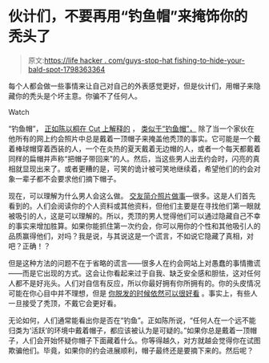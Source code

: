 # 伙计们，不要再用“钓鱼帽”来掩饰你的秃头了

> 原文:[https://life hacker . com/guys-stop-hat fishing-to-hide-your-bald-spot-1798363364](https://lifehacker.com/guys-stop-hatfishing-to-hide-your-bald-spot-1798363364)

每个人都会做一些事情来让自己对自己的外表感觉更好，但是伙计们，用帽子来隐藏你的秃头是个坏主意。你骗不了任何人。

Watch

“钓鱼帽”， [正如陈以桐在 Cut 上解释的](https://www.thecut.com/2017/08/if-youve-never-seen-your-dates-hair-is-he-hatfishing-you.html) ， [类似于“钓鱼帽”，](https://lifehacker.com/how-to-avoid-being-catfished-while-online-dating-1705354497) 除了当一个家伙在他所有的网上约会照片中总是戴着一顶帽子来掩盖他秃顶的事实。它可能是一个戴着棒球帽穿着西装的人，一个在炎热的夏天戴着无边帽的人，或者一个每天都戴着同样的扁帽并声称“把帽子带回来”的人。然后，当这些男人出去约会时，闪亮的真相就显现出来了。或者更糟的是，可笑的诡计被可笑地继续着，希望他们的约会对象一辈子都不会要求他们摘下帽子。

现在，可以理解为什么男人会这么做。 [交友简介照片做事](http://lifehacker.com/meet-more-people-with-better-online-dating-profile-pict-1570368128)—很多。这是人们首先看到的。人们会阅读你的个人资料或其他资料，但他们主要是在寻找他们第一眼就被吸引的人，这是可以理解的。所以，秃顶的男人觉得他们可以通过隐藏自己不幸的事实来增加胜算。如果你能抓住第一次约会，你可以用你的个性和其他吸引人的品质赢得他们，对吗？我是说，与其说这是一个谎言，不如说它隐藏了真相，对吧？正确！？

但是这种方法的问题不在于省略的谎言——很多人在约会网站上对愚蠢的事情撒谎——而是它出现的方式。这会让你看起来过于自我、缺乏安全感和胆怯，这对任何人都不是好兆头。人们对自信有反应，所以你最好拥有你所拥有的。你的头皮情况可能在你心目中并不理想，但是 [你脱发的时候依然可以很好看](https://lifehacker.com/wear-colors-that-compliment-your-eyes-and-skin-tone-if-1759261331) 。事实上，有些人一旦接受了秃顶，不戴它会更好看。

无论如何，人们通常能看出你是否在“钓鱼”。正如陈所说，“任何人在一个远不能归类为‘活跃’的环境中戴着帽子，都应该被认为是可疑的。”如果你总是戴着一顶帽子，人们会开始怀疑你帽子下面藏着什么。你等得越久，对方就越会觉得你在试图欺骗他们。毕竟，如果你的约会进展顺利，帽子最终还是要摘下来的。然后呢？